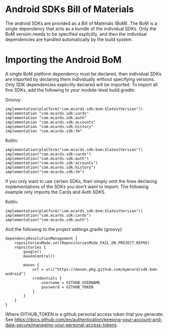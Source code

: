 # Android SDKs Bill of Materials
The android SDKs are provided as a Bill of Materials (BoM). The BoM is a single dependency that acts as a bundle of the individual SDKs. Only the BoM version needs to be specified explicitly, and then the individual dependencies are handled automatically by the build system.

# Importing the Android BoM
A single BoM platform dependency must be declared, then individual SDKs are imported by declaring them individually without specifying versions. Only SDK dependencies explicitly declared will be imported. To import all five SDKs, add the following to your module-level build.gradle:

Groovy:
```
implementation(platform("com.mcards.sdk:bom:$latestVersion"))
implementation "com.mcards.sdk:cards"
implementation "com.mcards.sdk:auth"
implementation "com.mcards.sdk:accounts"
implementation "com.mcards.sdk:history"
implementation "com.mcards.sdk:fm"
```

Kotlin:
```
implementation(platform("com.mcards.sdk:bom:$latestVersion"))
implementation("com.mcards.sdk:cards")
implementation("com.mcards.sdk:auth")
implementation("com.mcards.sdk:accounts")
implementation("com.mcards.sdk:history")
implementation("com.mcards.sdk:fm")
```

If you only want to use certain SDKs, then simply omit the lines declaring implementations of the SDKs you don't want to import. The following example only imports the Cards and Auth SDKS.

Kotlin:
```
implementation(platform("com.mcards.sdk:bom:$latestVersion"))
implementation("com.mcards.sdk:cards")
implementation("com.mcards.sdk:auth")
```

And the following to the project settings.gradle (groovy):
```
dependencyResolutionManagement {
    repositoriesMode.set(RepositoriesMode.FAIL_ON_PROJECT_REPOS)
    repositories {
        google()
        mavenCentral()

        maven {
            url = uri("https://maven.pkg.github.com/mymcard/sdk-bom-android")
            credentials {
                username = GITHUB_USERNAME
                password = GITHUB_TOKEN
            }
        }
    }
}
```

Where GITHUB_TOKEN is a github personal access token that you generate. See https://docs.github.com/en/authentication/keeping-your-account-and-data-secure/managing-your-personal-access-tokens
